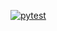 [![pytest](https://github.com/mhycheung/jaxqualin/actions/workflows/pytest.yml/badge.svg)](https://github.com/mhycheung/jaxqualin/actions/workflows/pytest.yml)